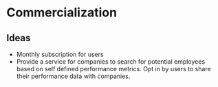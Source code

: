 # Commercialization

## Ideas

- Monthly subscription for users
- Provide a service for companies to search for potential employees based
    on self defined performance metrics.
    Opt in by users to share their performance data with companies.

